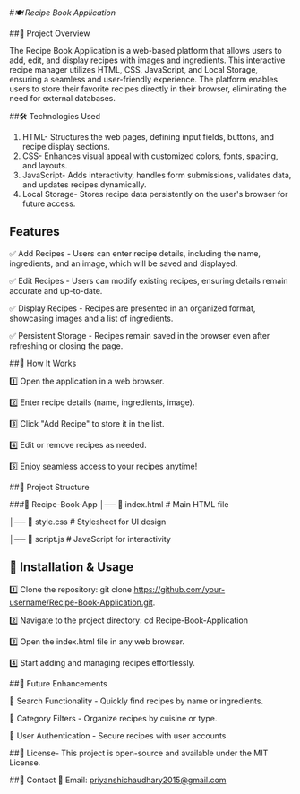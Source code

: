 #_*🍽️ Recipe Book Application*_

##📌 Project Overview

The Recipe Book Application is a web-based platform that allows users to add, edit, and display recipes with images and ingredients. This interactive recipe manager utilizes HTML, CSS, JavaScript, and Local Storage, ensuring a seamless and user-friendly experience. The platform enables users to store their favorite recipes directly in their browser, eliminating the need for external databases.

##🛠️ Technologies Used
1.  HTML-	Structures the web pages, defining input fields, buttons, and recipe display sections.
2.  CSS-	Enhances visual appeal with customized colors, fonts, spacing, and layouts.
3.  JavaScript-	Adds interactivity, handles form submissions, validates data, and updates recipes dynamically.
4.  Local Storage- 	Stores recipe data persistently on the user's browser for future access.
   
## Features

✅ Add Recipes - Users can enter recipe details, including the name, ingredients, and an image, which will be saved and displayed.

✅ Edit Recipes - Users can modify existing recipes, ensuring details remain accurate and up-to-date.

✅ Display Recipes - Recipes are presented in an organized format, showcasing images and a list of ingredients.

✅ Persistent Storage - Recipes remain saved in the browser even after refreshing or closing the page.

##🚀 How It Works

1️⃣ Open the application in a web browser.

2️⃣ Enter recipe details (name, ingredients, image).

3️⃣ Click "Add Recipe" to store it in the list.

4️⃣ Edit or remove recipes as needed.

5️⃣ Enjoy seamless access to your recipes anytime!

##📂 Project Structure

###📁 Recipe-Book-App
│── 📄 index.html        # Main HTML file

│── 📄 style.css         # Stylesheet for UI design

│── 📄 script.js         # JavaScript for interactivity

## 🎯 Installation & Usage

1️⃣ Clone the repository:
git clone https://github.com/your-username/Recipe-Book-Application.git.

2️⃣ Navigate to the project directory:
cd Recipe-Book-Application

3️⃣ Open the index.html file in any web browser.

4️⃣ Start adding and managing recipes effortlessly.

##📌 Future Enhancements

🔹 Search Functionality - Quickly find recipes by name or ingredients.

🔹 Category Filters - Organize recipes by cuisine or type.

🔹 User Authentication - Secure recipes with user accounts

##📜 License- This project is open-source and available under the MIT License.

##📧 Contact
📩 Email: priyanshichaudhary2015@gmail.com

